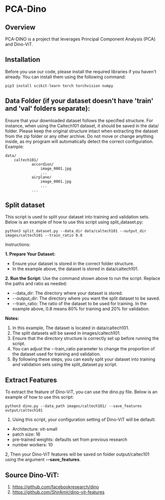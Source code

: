 
# PCA-Dino

## Overview
PCA-DINO is a project that leverages Principal Component Analysis (PCA) and Dino-ViT.

## Installation

Before you use our code, please install the required libraries if you haven't already. You can install them using the following command:

```
pip3 install scikit-learn torch torchvision numpy
```

## Data Folder (if your dataset doesn't have 'train' and 'val' folders separate):
Ensure that your downloaded dataset follows the specified structure. For instance, when using the Caltech101 dataset, it should be saved in the data/ folder. Please keep the original structure intact when extracting the dataset from the zip folder or any other archive. Do not move or change anything inside, as my program will automatically detect the correct configuration. Example:

```
data/
    caltech101/
            accordion/
                image_0001.jpg
                ...
            airplane/
                image_0001.jpg
                ...
            ...
```

## Split dataset

This script is used to split your dataset into training and validation sets. Below is an example of how to use this script using split_dataset.py:

```
python3 split_dataset.py --data_dir data/caltech101 --output_dir images/caltech101 --train_ratio 0.8
```
Instructions:

**1. Prepare Your Dataset:**
* Ensure your dataset is stored in the correct folder structure.
* In the example above, the dataset is stored in data/caltech101.

**2. Run the Script:**
Use the command shown above to run the script. Replace the paths and ratio as needed:
* --data_dir: The directory where your dataset is stored.
* --output_dir: The directory where you want the split dataset to be saved.
* --train_ratio: The ratio of the dataset to be used for training. In the example above, 0.8 means 80% for training and 20% for validation.

**Notes:**
1. In this example, The dataset is located in data/caltech101.
2. The split datasets will be saved in images/caltech101.
3. Ensure that the directory structure is correctly set up before running the script.
4. You can adjust the --train_ratio parameter to change the proportion of the dataset used for training and validation.
5. By following these steps, you can easily split your dataset into training and validation sets using the split_dataset.py script.

## Extract Features
To extract the feature of Dino-ViT, you can use the dino.py file. Below is an example of how to use this script:
```
python3 dino.py --data_path images/caltech101/ --save_features output/caltech101
```
1. Using this script, your configuration setting of Dino-ViT will be default:
* Architecture: vit-small
* patch size: 16
* pre-trained weights: defaults set from previous research
* number workers: 10

2, Then your Dino-ViT features will be saved on folder output/caltec101 using the argument **--save_features**.

## Source Dino-ViT:
1. https://github.com/facebookresearch/dino
2. https://github.com/ShirAmir/dino-vit-features
